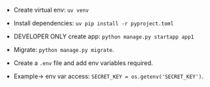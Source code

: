 - Create virtual env:  `uv venv`
- Install dependencies: `uv pip install -r pyproject.toml`

- DEVELOPER ONLY  create app: `python manage.py startapp app1`
- Migrate: `python manage.py migrate`.
- Create a `.env` file and add env variables required.
- Example-> env var access: `SECRET_KEY = os.getenv('SECRET_KEY')`.